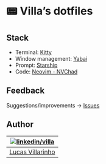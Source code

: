 # 📟 Villa’s dotfiles

## Stack

- Terminal: [Kitty](https://github.com/lucasvillarinho/dotfiles/tree/main/kitty)
- Window management: [Yabai](https://github.com/lucasvillarinho/dotfiles/tree/main/yabai)
- Prompt: [Starship](https://github.com/lucasvillarinho/dotfiles/tree/main/starship)
- Code: [Neovim - NVChad]()

## Feedback

Suggestions/improvements -> [Issues](https://github.com/lucasvillarinho/dotfiles/issues)

## Author

| [![linkedin/villa](https://2.gravatar.com/avatar/b7bc60966732c7f7a4dfb0bff467e0ce20ff1aae5c66db6620894bc9b5ae0e75?size=70)](https://www.linkedin.com/in/lucas-villarinho/) |
|---|
|[Lucas Villarinho](https://www.linkedin.com/in/lucas-villarinho/)|
